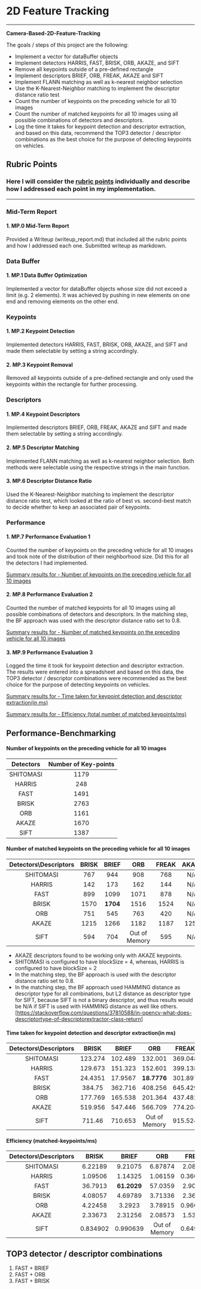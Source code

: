 # **2D Feature Tracking** 
---

**Camera-Based-2D-Feature-Tracking**

The goals / steps of this project are the following:
* Implement a vector for dataBuffer objects
* Implement detectors HARRIS, FAST, BRISK, ORB, AKAZE, and SIFT
* Remove all keypoints outside of a pre-defined rectangle
* Implement descriptors BRIEF, ORB, FREAK, AKAZE and SIFT
* Implement FLANN matching as well as k-nearest neighbor selection
* Use the K-Nearest-Neighbor matching to implement the descriptor distance ratio test
* Count the number of keypoints on the preceding vehicle for all 10 images
* Count the number of matched keypoints for all 10 images using all possible combinations of detectors and descriptors.
* Log the time it takes for keypoint detection and descriptor extraction, and based on this data, recommend the TOP3 detector / descriptor combinations as the best choice for the purpose of detecting keypoints on vehicles.

## Rubric Points
### Here I will consider the [rubric points](https://review.udacity.com/#!/rubrics/2549/view) individually and describe how I addressed each point in my implementation.  

---
### Mid-Term Report

#### 1. MP.0 Mid-Term Report

Provided a Writeup (writeup_report.md) that included all the rubric points and how I addressed each one. Submitted writeup as markdown.

### Data Buffer

#### 1. MP.1 Data Buffer Optimization

Implemented a vector for dataBuffer objects whose size did not exceed a limit (e.g. 2 elements). It was achieved by pushing in new elements on one end and removing elements on the other end.

### Keypoints

#### 1. MP.2 Keypoint Detection

Implemented detectors HARRIS, FAST, BRISK, ORB, AKAZE, and SIFT and made them selectable by setting a string accordingly.

#### 2. MP.3 Keypoint Removal

Removed all keypoints outside of a pre-defined rectangle and only used the keypoints within the rectangle for further processing.

### Descriptors

#### 1. MP.4 Keypoint Descriptors

Implemented descriptors BRIEF, ORB, FREAK, AKAZE and SIFT and made them selectable by setting a string accordingly.

#### 2. MP.5 Descriptor Matching

Implemented FLANN matching as well as k-nearest neighbor selection. Both methods were selectable using the respective strings in the main function.

#### 3. MP.6 Descriptor Distance Ratio

Used the K-Nearest-Neighbor matching to implement the descriptor distance ratio test, which looked at the ratio of best vs. second-best match to decide whether to keep an associated pair of keypoints.

### Performance

#### 1. MP.7 Performance Evaluation 1

Counted the number of keypoints on the preceding vehicle for all 10 images and took note of the distribution of their neighborhood size. Did this for all the detectors I had implemented.

[Summary results for - Number of keypoints on the preceding vehicle for all 10 images](#benchmark)

#### 2. MP.8 Performance Evaluation 2

Counted the number of matched keypoints for all 10 images using all possible combinations of detectors and descriptors. In the matching step, the BF approach was used with the descriptor distance ratio set to 0.8.

[Summary results for - Number of matched keypoints on the preceding vehicle for all 10 images](#benchmark)

#### 3. MP.9 Performance Evaluation 3

Logged the time it took for keypoint detection and descriptor extraction. The results were entered into a spreadsheet and based on this data, the TOP3 detector / descriptor combinations were recommended as the best choice for the purpose of detecting keypoints on vehicles.

[Summary results for - Time taken for keypoint detection and descriptor extraction(in ms)](#Performance-Benchmarking)

[Summary results for - Efficiency (total number of matched keypoints/ms)](#benchmark)



## Performance-Benchmarking

#### Number of keypoints on the preceding vehicle for all 10 images

| Detectors | Number of Key-points |
| :-------: | :------------------: |
| SHITOMASI |        1179          |
|  HARRIS   |         248          |
|   FAST    |        1491          |
|   BRISK   |        2763          |
|    ORB    |        1161          |
|   AKAZE   |        1670          |
|   SIFT    |        1387          |



#### Number of matched keypoints on the preceding vehicle for all 10 images

| Detectors\Descriptors | BRISK |  BRIEF  |      ORB      | FREAK | AKAZE | SIFT |
| :-------------------: | :---: | :-----: | :-----------: | :---: | :---: | :--: |
|       SHITOMASI       |  767  |   944   |      908      |  768  |  N/A  |  927 |
|        HARRIS         |  142  |   173   |      162      |  144  |  N/A  |  163 |
|         FAST          |  899  |  1099   |     1071      |  878  |  N/A  | 1046 |
|         BRISK         | 1570  |**1704** |     1516      | 1524  |  N/A  | 1648 |
|          ORB          |  751  |   545   |      763      |  420  |  N/A  |  763 |
|         AKAZE         | 1215  |  1266   |     1182      | 1187  | 1259  | 1270 |
|         SIFT          |  594  |   704   | Out of Memory |  595  |  N/A  |  802 |


* AKAZE descriptors found to be working only with AKAZE keypoints.
* SHITOMASI is configured to have blockSize = 4, whereas, HARRIS is configured to have blockSize = 2
* In the matching step, the BF approach is used with the descriptor distance ratio set to 0.8.
* In the matching step, the BF approach used HAMMING distance as descriptor type for all combinations, but L2 distance as descriptor type for SIFT, because SIFT is not a binary descriptor, and thus results would be N/A if SIFT is used with HAMMING distance as well like others.
[https://stackoverflow.com/questions/37810588/in-opencv-what-does-descriptortype-of-descriptorextractor-class-return]



#### Time taken for keypoint detection and descriptor extraction(in ms)

| Detectors\Descriptors |  BRISK  |    BRIEF    |      ORB      |  FREAK  |  AKAZE  |    SIFT    |
| :-------------------: | :-----: | :---------: | :-----------: | :-----: | :-----: | :--------: |
|       SHITOMASI       | 123.274 |   102.489   |    132.001    | 369.048 |   N/A   |  246.943   |
|        HARRIS         | 129.673 |   151.323   |    152.601    | 399.138 |   N/A   |  250.273   |
|         FAST          |  24.4351|    17.9567  |   **18.7776** | 301.897 |   N/A   |  167.255   |
|         BRISK         | 384.75  |   362.716   |    408.256    | 645.429 |   N/A   |  545.455   |
|          ORB          | 177.769 |   165.538   |    201.364    | 437.482 |   N/A   |  383.248   |
|         AKAZE         | 519.956 |   547.446   |    566.709    | 774.204 | 967.487 |  655.694   |
|         SIFT          | 711.46  |   710.653   | Out of Memory | 915.524 |   N/A   | 1018.62    |



#### Efficiency (matched-keypoints/ms)

| Detectors\Descriptors |  BRISK   |    BRIEF    |      ORB      |  FREAK   |  AKAZE   |   SIFT   |
| :-------------------: | :------: | :---------: | :-----------: | :------: | :------: | :------: |
|       SHITOMASI       | 6.22189  |   9.21075   |    6.87874    | 2.08103  |   N/A    |  3.7539  |
|        HARRIS         | 1.09506  |   1.14325   |    1.06159    | 0.360778 |   N/A    |  0.65128 |
|         FAST          |36.7913   |**61.2029**  |   57.0359     | 2.90827  |   N/A    |  6.25392 |
|         BRISK         | 4.08057  |   4.69789   |    3.71336    | 2.36122  |   N/A    |  3.02133 |
|          ORB          | 4.22458  |   3.2923    |    3.78915    | 0.960039 |   N/A    |  1.99088 |
|         AKAZE         | 2.33673  |   2.31256   |    2.08573    | 1.53319  | 1.30131  |  1.93688 |
|         SIFT          | 0.834902 |   0.990639  | Out of Memory | 0.649901 |   N/A    |  0.78734 |




## TOP3 detector / descriptor combinations

1. FAST + BRIEF
2. FAST + ORB
3. FAST + BRISK

